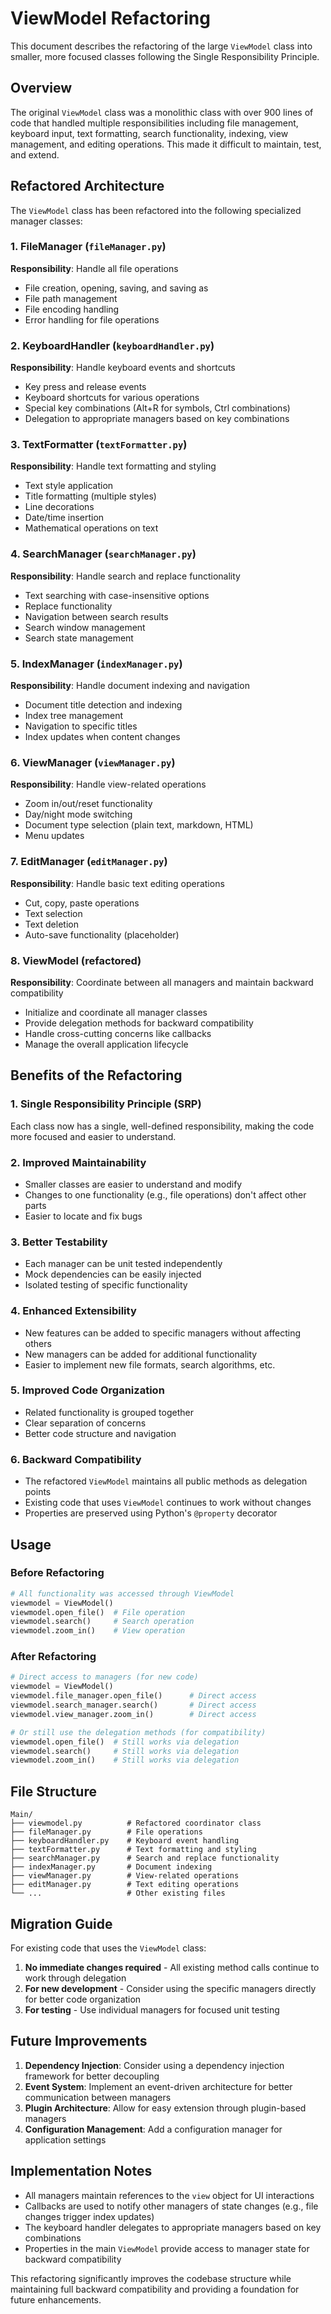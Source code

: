 # ViewModel Refactoring

This document describes the refactoring of the large `ViewModel` class into smaller, more focused classes following the Single Responsibility Principle.

## Overview

The original `ViewModel` class was a monolithic class with over 900 lines of code that handled multiple responsibilities including file management, keyboard input, text formatting, search functionality, indexing, view management, and editing operations. This made it difficult to maintain, test, and extend.

## Refactored Architecture

The `ViewModel` class has been refactored into the following specialized manager classes:

### 1. FileManager (`fileManager.py`)
**Responsibility**: Handle all file operations
- File creation, opening, saving, and saving as
- File path management
- File encoding handling
- Error handling for file operations

### 2. KeyboardHandler (`keyboardHandler.py`)
**Responsibility**: Handle keyboard events and shortcuts
- Key press and release events
- Keyboard shortcuts for various operations
- Special key combinations (Alt+R for symbols, Ctrl combinations)
- Delegation to appropriate managers based on key combinations

### 3. TextFormatter (`textFormatter.py`)
**Responsibility**: Handle text formatting and styling
- Text style application
- Title formatting (multiple styles)
- Line decorations
- Date/time insertion
- Mathematical operations on text

### 4. SearchManager (`searchManager.py`)
**Responsibility**: Handle search and replace functionality
- Text searching with case-insensitive options
- Replace functionality
- Navigation between search results
- Search window management
- Search state management

### 5. IndexManager (`indexManager.py`)
**Responsibility**: Handle document indexing and navigation
- Document title detection and indexing
- Index tree management
- Navigation to specific titles
- Index updates when content changes

### 6. ViewManager (`viewManager.py`)
**Responsibility**: Handle view-related operations
- Zoom in/out/reset functionality
- Day/night mode switching
- Document type selection (plain text, markdown, HTML)
- Menu updates

### 7. EditManager (`editManager.py`)
**Responsibility**: Handle basic text editing operations
- Cut, copy, paste operations
- Text selection
- Text deletion
- Auto-save functionality (placeholder)

### 8. ViewModel (refactored)
**Responsibility**: Coordinate between all managers and maintain backward compatibility
- Initialize and coordinate all manager classes
- Provide delegation methods for backward compatibility
- Handle cross-cutting concerns like callbacks
- Manage the overall application lifecycle

## Benefits of the Refactoring

### 1. **Single Responsibility Principle (SRP)**
Each class now has a single, well-defined responsibility, making the code more focused and easier to understand.

### 2. **Improved Maintainability**
- Smaller classes are easier to understand and modify
- Changes to one functionality (e.g., file operations) don't affect other parts
- Easier to locate and fix bugs

### 3. **Better Testability**
- Each manager can be unit tested independently
- Mock dependencies can be easily injected
- Isolated testing of specific functionality

### 4. **Enhanced Extensibility**
- New features can be added to specific managers without affecting others
- New managers can be added for additional functionality
- Easier to implement new file formats, search algorithms, etc.

### 5. **Improved Code Organization**
- Related functionality is grouped together
- Clear separation of concerns
- Better code structure and navigation

### 6. **Backward Compatibility**
- The refactored `ViewModel` maintains all public methods as delegation points
- Existing code that uses `ViewModel` continues to work without changes
- Properties are preserved using Python's `@property` decorator

## Usage

### Before Refactoring
```python
# All functionality was accessed through ViewModel
viewmodel = ViewModel()
viewmodel.open_file()  # File operation
viewmodel.search()     # Search operation
viewmodel.zoom_in()    # View operation
```

### After Refactoring
```python
# Direct access to managers (for new code)
viewmodel = ViewModel()
viewmodel.file_manager.open_file()      # Direct access
viewmodel.search_manager.search()       # Direct access
viewmodel.view_manager.zoom_in()        # Direct access

# Or still use the delegation methods (for compatibility)
viewmodel.open_file()  # Still works via delegation
viewmodel.search()     # Still works via delegation
viewmodel.zoom_in()    # Still works via delegation
```

## File Structure

```
Main/
├── viewmodel.py          # Refactored coordinator class
├── fileManager.py        # File operations
├── keyboardHandler.py    # Keyboard event handling
├── textFormatter.py      # Text formatting and styling
├── searchManager.py      # Search and replace functionality
├── indexManager.py       # Document indexing
├── viewManager.py        # View-related operations
├── editManager.py        # Text editing operations
└── ...                   # Other existing files
```

## Migration Guide

For existing code that uses the `ViewModel` class:

1. **No immediate changes required** - All existing method calls continue to work through delegation
2. **For new development** - Consider using the specific managers directly for better code organization
3. **For testing** - Use individual managers for focused unit testing

## Future Improvements

1. **Dependency Injection**: Consider using a dependency injection framework for better decoupling
2. **Event System**: Implement an event-driven architecture for better communication between managers
3. **Plugin Architecture**: Allow for easy extension through plugin-based managers
4. **Configuration Management**: Add a configuration manager for application settings

## Implementation Notes

- All managers maintain references to the `view` object for UI interactions
- Callbacks are used to notify other managers of state changes (e.g., file changes trigger index updates)
- The keyboard handler delegates to appropriate managers based on key combinations
- Properties in the main `ViewModel` provide access to manager state for backward compatibility

This refactoring significantly improves the codebase structure while maintaining full backward compatibility and providing a foundation for future enhancements.
